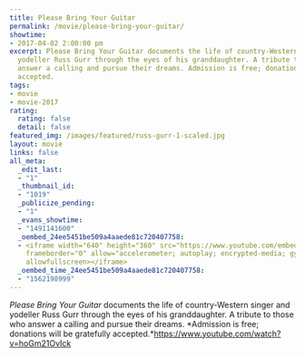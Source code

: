 ```yaml
---
title: Please Bring Your Guitar
permalink: /movie/please-bring-your-guitar/
showtime:
- 2017-04-02 2:00:00 pm
excerpt: Please Bring Your Guitar documents the life of country-Western singer and
  yodeller Russ Gurr through the eyes of his granddaughter. A tribute to those who
  answer a calling and pursue their dreams. Admission is free; donations will be gratefully
  accepted.
tags:
- movie
- movie-2017
rating:
  rating: false
  detail: false
featured_img: /images/featured/russ-gurr-1-scaled.jpg
layout: movie
links: false
all_meta:
  _edit_last:
  - "1"
  _thumbnail_id:
  - "1019"
  _publicize_pending:
  - "1"
  _evans_showtime:
  - "1491141600"
  _oembed_24ee5451be509a4aaede81c720407758:
  - <iframe width="640" height="360" src="https://www.youtube.com/embed/hoGm21OvIck?feature=oembed"
    frameborder="0" allow="accelerometer; autoplay; encrypted-media; gyroscope; picture-in-picture"
    allowfullscreen></iframe>
  _oembed_time_24ee5451be509a4aaede81c720407758:
  - "1562198999"
---
```


*Please Bring Your Guitar* documents the life of country-Western singer and yodeller Russ Gurr through the eyes of his granddaughter. A tribute to those who answer a calling and pursue their dreams. *Admission is free; donations will be gratefully accepted.*https://www.youtube.com/watch?v=hoGm21OvIck